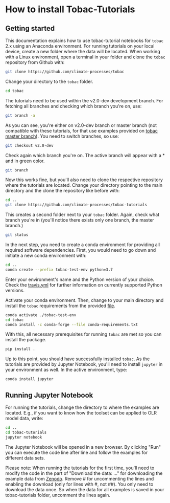 # How to install Tobac-Tutorials

## Getting started

This documentation explains how to use tobac-tutorial notebooks for `tobac` 2.x 
using an Anaconda environment. For running tutorials on your local device, create
a new folder where the data will be located. When working with a Linux environment, 
open a terminal in your folder and clone the `tobac` repository from Github with:

```bash
git clone https://github.com/climate-processes/tobac
```

Change your directory to the `tobac` folder.

```bash
cd tobac
```

The tutorials need to be used within the v2.0-dev development branch. For fetching 
all branches and checking which branch you're on, use:
 
```bash
git branch -a
```

As you can see, you're either on v2.0-dev branch or master branch (not compatible 
with these tutorials, for that use examples provided on [tobac master branch](https://github.com/climate-processes/tobac/tree/master/examples)). 
You need to switch branches, so use:

```bash
git checkout v2.0-dev
```

Check again which branch you're on. The active branch will appear with a * and 
in green color.

```bash
git branch
```

Now this works fine, but you'll also need to clone the respective repository where 
the tutorials are located. Change your directory pointing to the main directory 
and the clone the repository like before with:

```bash
cd ..
git clone https://github.com/climate-processes/tobac-tutorials
```

This creates a second folder next to your `tobac` folder. Again, check what branch 
you're in (you'll notice there exists only one branch, the master branch.)

```bash 
git status
```

In the next step, you need to create a conda environment for providing all required 
software dependencies. First, you would need to go down and initiate a new conda 
environment with:

```bash
cd ..
conda create --prefix tobac-test-env python=3.7
```

Enter your environment's name and the Python version of your choice. Check the 
[travis.yml](https://github.com/climate-processes/tobac/blob/v2.0-dev/.travis.yml) 
for further information on currently supported Python versions. 

Activate your conda environment. Then, change to your main directory and install 
the `tobac` requirements from the provided [file](https://github.com/climate-processes/tobac/blob/v2.0-dev/conda-requirements.txt).

```bash
conda activate ./tobac-test-env
cd tobac
conda install -c conda-forge --file conda-requirements.txt
```

With this, all necessary prerequisites for running `tobac` are met so you can 
install the package.

```bash
pip install .
```

Up to this point, you should have successfully installed `tobac`. As the tutorials 
are provided by Jupyter Notebook, you'll need to install `jupyter` in your 
environment as well. In the active environment, type:

```bash
conda install jupyter
```

## Running Jupyter Notebook

For running the tutorials, change the directory to where the examples are located. 
E.g., if you want to know how the toolset can be applied to OLR model data, write: 

```bash
cd ..
cd tobac-tutorials
jupyter notebook
```

The Jupyter Notebook will be opened in a new browser. By clicking "Run" you can 
execute the code line after line and follow the examples for different data sets.

Please note: When running the tutorials for the first time, you'll need to modify 
the code in the part of "Download the data: ..." for downloading the example data 
from [Zenodo](https://zenodo.org/). Remove # for uncommenting the lines and enabling 
the download (only for lines with #, not ##). You only need to download the data 
once. So when the data for all examples is saved in your tobac-tutorials folder, 
uncomment the lines again. 
